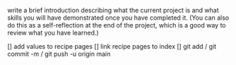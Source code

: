 write a brief introduction describing what the current project is and what skills you will have demonstrated once you have completed it. (You can also do this as a self-reflection at the end of the project, which is a good way to review what you have learned.)

[] add values to recipe pages
[] link recipe pages to index
[] git add / git commit -m / git push -u origin main